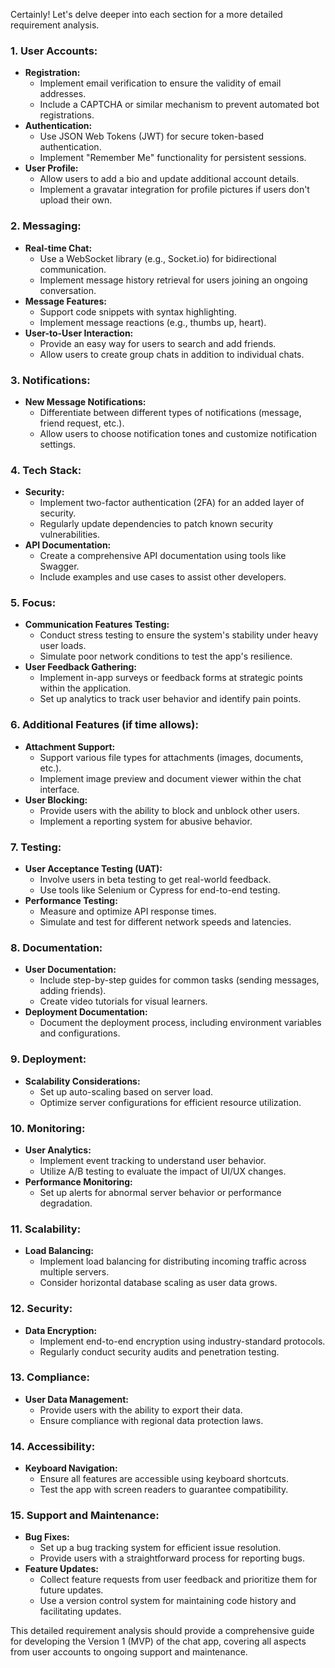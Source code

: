 Certainly! Let's delve deeper into each section for a more detailed requirement analysis.

### 1. **User Accounts:**
   - **Registration:**
     - Implement email verification to ensure the validity of email addresses.
     - Include a CAPTCHA or similar mechanism to prevent automated bot registrations.
   - **Authentication:**
     - Use JSON Web Tokens (JWT) for secure token-based authentication.
     - Implement "Remember Me" functionality for persistent sessions.
   - **User Profile:**
     - Allow users to add a bio and update additional account details.
     - Implement a gravatar integration for profile pictures if users don't upload their own.

### 2. **Messaging:**
   - **Real-time Chat:**
     - Use a WebSocket library (e.g., Socket.io) for bidirectional communication.
     - Implement message history retrieval for users joining an ongoing conversation.
   - **Message Features:**
     - Support code snippets with syntax highlighting.
     - Implement message reactions (e.g., thumbs up, heart).
   - **User-to-User Interaction:**
     - Provide an easy way for users to search and add friends.
     - Allow users to create group chats in addition to individual chats.

### 3. **Notifications:**
   - **New Message Notifications:**
     - Differentiate between different types of notifications (message, friend request, etc.).
     - Allow users to choose notification tones and customize notification settings.

### 4. **Tech Stack:**
   - **Security:**
     - Implement two-factor authentication (2FA) for an added layer of security.
     - Regularly update dependencies to patch known security vulnerabilities.
   - **API Documentation:**
     - Create a comprehensive API documentation using tools like Swagger.
     - Include examples and use cases to assist other developers.

### 5. **Focus:**
   - **Communication Features Testing:**
     - Conduct stress testing to ensure the system's stability under heavy user loads.
     - Simulate poor network conditions to test the app's resilience.
   - **User Feedback Gathering:**
     - Implement in-app surveys or feedback forms at strategic points within the application.
     - Set up analytics to track user behavior and identify pain points.

### 6. **Additional Features (if time allows):**
   - **Attachment Support:**
     - Support various file types for attachments (images, documents, etc.).
     - Implement image preview and document viewer within the chat interface.
   - **User Blocking:**
     - Provide users with the ability to block and unblock other users.
     - Implement a reporting system for abusive behavior.

### 7. **Testing:**
   - **User Acceptance Testing (UAT):**
     - Involve users in beta testing to get real-world feedback.
     - Use tools like Selenium or Cypress for end-to-end testing.
   - **Performance Testing:**
     - Measure and optimize API response times.
     - Simulate and test for different network speeds and latencies.

### 8. **Documentation:**
   - **User Documentation:**
     - Include step-by-step guides for common tasks (sending messages, adding friends).
     - Create video tutorials for visual learners.
   - **Deployment Documentation:**
     - Document the deployment process, including environment variables and configurations.

### 9. **Deployment:**
   - **Scalability Considerations:**
     - Set up auto-scaling based on server load.
     - Optimize server configurations for efficient resource utilization.

### 10. **Monitoring:**
   - **User Analytics:**
     - Implement event tracking to understand user behavior.
     - Utilize A/B testing to evaluate the impact of UI/UX changes.
   - **Performance Monitoring:**
     - Set up alerts for abnormal server behavior or performance degradation.

### 11. **Scalability:**
   - **Load Balancing:**
     - Implement load balancing for distributing incoming traffic across multiple servers.
     - Consider horizontal database scaling as user data grows.

### 12. **Security:**
   - **Data Encryption:**
     - Implement end-to-end encryption using industry-standard protocols.
     - Regularly conduct security audits and penetration testing.

### 13. **Compliance:**
   - **User Data Management:**
     - Provide users with the ability to export their data.
     - Ensure compliance with regional data protection laws.

### 14. **Accessibility:**
   - **Keyboard Navigation:**
     - Ensure all features are accessible using keyboard shortcuts.
     - Test the app with screen readers to guarantee compatibility.

### 15. **Support and Maintenance:**
   - **Bug Fixes:**
     - Set up a bug tracking system for efficient issue resolution.
     - Provide users with a straightforward process for reporting bugs.
   - **Feature Updates:**
     - Collect feature requests from user feedback and prioritize them for future updates.
     - Use a version control system for maintaining code history and facilitating updates.

This detailed requirement analysis should provide a comprehensive guide for developing the Version 1 (MVP) of the chat app, covering all aspects from user accounts to ongoing support and maintenance.
